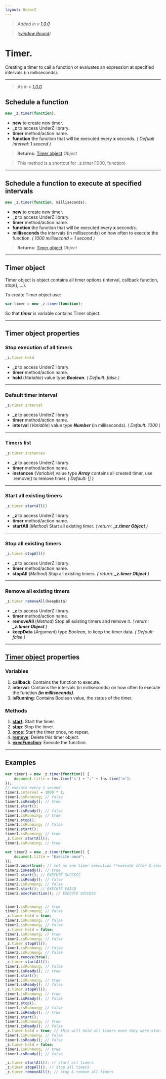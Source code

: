 ```yaml
---
layout: UnderZ
---
```

> _Added in v [1.0.0](https://github.com/hlaCk/UnderZ/tree/clean1.0.0)_

> _([window Bound](https://github.com/hlaCk/UnderZ/wiki/features#variables--methods-window-bound))_

# Timer.
Creating a timer to call a function or evaluates an expression at specified intervals (in milliseconds).


***

> _As in v [1.0.0](https://github.com/hlaCk/UnderZ/tree/clean1.0.0)_

## Schedule a function 
```js
new _z.timer(function);
```

* **new** to create new timer.
* **_z** to access UnderZ library.
* **timer** method/action name.
* **function** the function that will be executed every **x** seconds.  _( Defualt interval: 1 seocnd )_

> **Returns:** [Timer object](https://hlack.github.io/UnderZ/-timer()#timer-object) _Object_

> This method is a shortcut for _z.timer(1000, function).


***


## Schedule a function to execute at specified intervals
```js
new _z.timer(function, milliseconds);
```

* **new** to create new timer.
* **_z** to access UnderZ library.
* **timer** method/action name.
* **function** the function that will be executed every **x** second/s.
* **milliseconds** the intervals (in milliseconds) on how often to execute the function. _( 1000 millisecond = 1 second )_

> **Returns:** [Timer object](https://hlack.github.io/UnderZ/-timer()#timer-object) _Object_


***


## Timer object
Timer object is object contains all timer options (interval, callback function, stop(), ...).

To create Timer object use:

```js
var timer = new _z.timer(function);
```

So that _**timer**_ is variable contains Timer object.


***


## Timer object properties

### Stop execution of all timers
```js
_z.timer.hold
```

* **_z** to access UnderZ library.
* **timer** method/action name.
* **hold** (_Variable_) value type **_Boolean_**. _( Default: false )_


***


### Default timer interval
```js
_z.timer.interval
```

* **_z** to access UnderZ library.
* **timer** method/action name.
* **interval** (_Variable_) value type **_Number_** (in milliseconds). _( Default: 1000 )_


***


### Timers list
```js
_z.timer.instances
```

* **_z** to access UnderZ library.
* **timer** method/action name.
* **instances** (_Variable_) value type **_Array_** contains all created timer, use .remove() to remove timer. _( Default: [] )_


***


### Start all existing timers
```js
_z.timer.startAll()
```

* **_z** to access UnderZ library.
* **timer** method/action name.
* **startAll** (_Method_) Start all existing timer. _( return: **_z.timer Object** )_


***


### Stop all existing timers
```js
_z.timer.stopAll()
```

* **_z** to access UnderZ library.
* **timer** method/action name.
* **stopAll** (_Method_) Stop all existing timers. _( return: **_z.timer Object** )_


***


### Remove all existing timers
```js
_z.timer.removeAll(keepData)
```

* **_z** to access UnderZ library.
* **timer** method/action name.
* **removeAll** (_Method_) Stop all existing timers and remove it. _( return: **_z.timer Object** )_
* **keepData** (_Argument_) type _Boolean_, to keep the timer data. _( Default: false )_


***



## [Timer object](https://hlack.github.io/UnderZ/-timer()#timer-object) properties
### **Variables**
1. **callback**: Contains the function to execute.
2. **interval**: Contains the intervals (in milliseconds) on how often to execute the function **_(in milliseconds)_**.
3. **isRunning**: Contains Boolean value, the status of the timer.

### **Methods**
1. [**start**](https://hlack.github.io/UnderZ/-timer().start()): Start the timer.
2. [**stop**](https://hlack.github.io/UnderZ/-timer().stop()): Stop the timer.
3. [**once**](https://hlack.github.io/UnderZ/-timer().once()): Start the timer once, no repeat.
4. [**remove**](https://hlack.github.io/UnderZ/-timer().remove()): Delete this timer object.
5. [**execFunction**](https://hlack.github.io/UnderZ/-timer().execFunction()): Execute the function.


***


## Examples

```js
var timer1 = new _z.timer(function() {
    document.title = fns.time('s') + ":" + fns.time('m');
});
// execute every 1 second
timer1.interval = 1000 * 1;
timer1.isRunning; // false
timer1.isReady(); // true
timer1.start();
timer1.isReady(); // false
timer1.isRunning; // true
timer1.stop();
timer1.isRunning; // false
timer1.start();
timer1.isRunning; // true
_z.timer.startAll();
timer1.isRunning; // true

var timer2 = new _z.timer(function() {
    document.title = "Execite once";
});
timer2.once(true); // set as one timer execution **execute after X second**
timer2.isReady(); // true
timer2.start(); // EXECUTE SUCCESS
timer2.isReady(); // false
timer2.isRunnung; // false
timer2.start(); // EXECUTE FAILD
timer2.execFunction(); // EXECUTE SUCCESS


timer1.isRunnung; // true
timer2.isRunnung; // false
_z.timer.hold = true;
timer1.isRunnung; // false
timer2.isRunnung; // false
_z.timer.hold = false;
timer1.isRunnung; // true
timer2.isRunnung; // false
_z.timer.stopAll();
timer1.isRunnung; // false
timer2.isRunnung; // false
timer1.remove(true);
_z.timer.startAll();
timer1.isRunnung; // false
timer1.isReady(); // true
timer1.start();
timer1.isRunnung; // true
timer1.isReady(); // false
_z.timer.stopAll();
timer1.isRunnung; // true
timer1.isReady(); // false
timer1.stop();
timer1.isRunnung; // false
timer1.isReady(); // true
timer1.start();
timer1.isRunnung; // true
timer1.isReady(); // false
_z.timer.hold = true; // this will hold all timers even they were started
timer1.isRunnung; // false
timer1.isReady(); // false
_z.timer.hold = false;
timer1.isRunnung; // true
timer1.isReady(); // false

_z.timer.startAll(); // start all timers
_z.timer.stopAll(); // stop all timers
_z.timer.removeAll(); // stop & remove all timers
```
